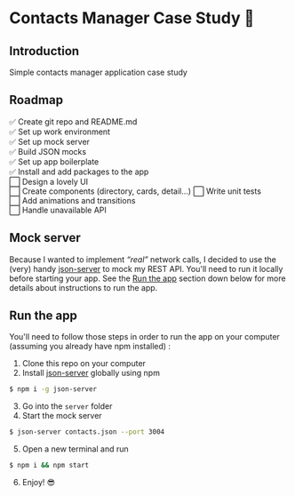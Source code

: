 # Contacts Manager Case Study 👥

## Introduction

Simple contacts manager application case study

## Roadmap

✅ Create git repo and README.md  
✅ Set up work environment  
✅ Set up mock server  
✅ Build JSON mocks  
✅ Set up app boilerplate  
✅ Install and add packages to the app  
⬜️ Design a lovely UI  
⬜️ Create components (directory, cards, detail...) 
⬜️ Write unit tests  
⬜️ Add animations and transitions  
⬜️ Handle unavailable API

## Mock server

Because I wanted to implement *“real”* network calls, I decided to use the (very) handy [json-server](https://github.com/typicode/json-server) to mock my REST API. You'll need to run it locally before starting your app. See the [Run the app](#run-the-app) section down below for more details about instructions to run the app.

## Run the app

You'll need to follow those steps in order to run the app on your computer (assuming you already have npm installed) :
1. Clone this repo on your computer
2. Install [json-server](https://github.com/typicode/json-server) globally using npm   
```bash
$ npm i -g json-server
```
3. Go into the `server` folder
4. Start the mock server
```bash
$ json-server contacts.json --port 3004
```
5. Open a new terminal and run
```bash
$ npm i && npm start
```
6. Enjoy! 😎